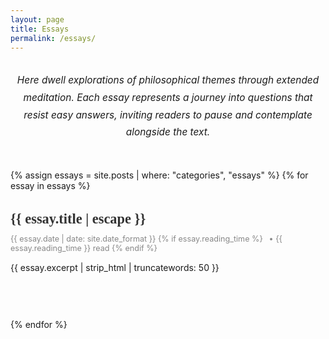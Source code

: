 ```yaml
---
layout: page
title: Essays
permalink: /essays/
---
```


<div class="essays-intro">
  <p>Here dwell explorations of philosophical themes through extended meditation. Each essay represents a journey into questions that resist easy answers, inviting readers to pause and contemplate alongside the text.</p>
</div>

<div class="essays-list">
  {% assign essays = site.posts | where: "categories", "essays" %}
  {% for essay in essays %}
    <article class="essay-item">
      <h3 class="essay-title">
        <a href="{{ essay.url | relative_url }}">{{ essay.title | escape }}</a>
      </h3>
      <div class="essay-meta">
        <time datetime="{{ essay.date | date_to_xmlschema }}">
          {{ essay.date | date: site.date_format }}
        </time>
        {% if essay.reading_time %}
          <span class="reading-time">• {{ essay.reading_time }} read</span>
        {% endif %}
      </div>
      <div class="essay-excerpt">
        {{ essay.excerpt | strip_html | truncatewords: 50 }}
      </div>
    </article>
  {% endfor %}
</div>

<style>
  .essays-intro {
    margin: 2em 0 3em;
    font-size: 1.1em;
    line-height: 1.8;
    font-style: italic;
    text-align: center;
    max-width: 600px;
    margin-left: auto;
    margin-right: auto;
  }
  
  .essay-item {
    margin-bottom: 3em;
    padding-bottom: 2em;
    border-bottom: 1px solid #eee;
  }
  
  .essay-item:last-child {
    border-bottom: none;
  }
  
  .essay-title {
    font-family: 'Playfair Display', serif;
    font-size: 1.6em;
    margin-bottom: 0.5em;
  }
  
  .essay-title a {
    color: #333;
    text-decoration: none;
    transition: color 0.3s ease;
  }
  
  .essay-title a:hover {
    color: #555;
  }
  
  .essay-meta {
    color: #888;
    font-size: 0.9em;
    margin-bottom: 1em;
  }
  
  .reading-time {
    margin-left: 0.5em;
  }
  
  .essay-excerpt {
    line-height: 1.7;
  }
</style>